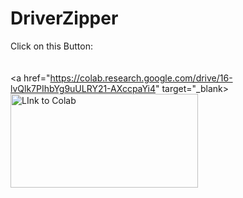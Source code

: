 # DriverZipper

Click on this Button:
</br>
</br>
</br>
<a href="https://colab.research.google.com/drive/16-lvQlk7PIhbYg9uULRY21-AXccpaYi4" target="_blank><img src="https://img.icons8.com/?size=512&id=lOqoeP2Zy02f&format=png" alt="LInk to Colab" style="width:300px;height:150px;"></a>
